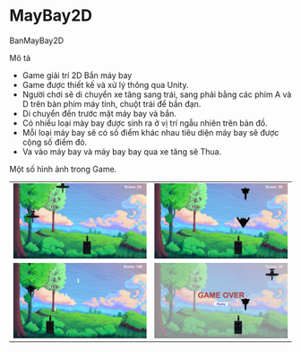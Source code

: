 # MayBay2D
 BanMayBay2D

Mô tả
 - Game giải trí 2D Bắn máy bay
 - Game được thiết kế và xử lý thông qua Unity.
 - Người chơi sẽ di chuyển xe tăng sang trái, sang phải bằng các phím A và D trên bàn phím máy tính, chuột trái để bắn đạn.
 - Di chuyển đến trước mặt máy bay và bắn.
 - Có nhiều loại máy bay được sinh ra ở vị trí ngẫu nhiên trên bản đồ.
 - Mỗi loại máy bay sẽ có số điểm khác nhau tiêu diện máy bay sẽ được cộng số điểm đó.
 - Va vào máy bay và máy bay bay qua xe tăng sẽ Thua.
   
Một số hình ảnh trong Game.
<table>
  <tr>
    <td><img src="./Assets/Images/R1.png" width="100%"/></td>
    <td><img src="./Assets/Images/R2.png" width="100%"/></td>
  </tr>
  <tr>
    <td><img src="./Assets/Images/R4.png"/></td>
    <td><img src="./Assets/Images/R3.png"></td>
  </tr>
</table>
